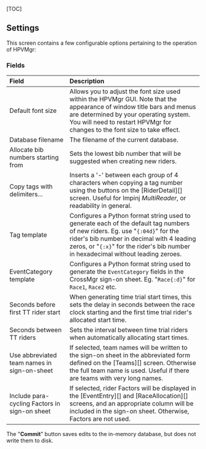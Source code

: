 [TOC]

## Settings

This screen contains a few configurable options pertaining to the operation of HPVMgr:


### Fields

Field|Description
:----|:----------
Default font size|Allows you to adjust the font size used within the HPVMgr GUI.  Note that the appearance of window title bars and menus are determined by your operating system.  You will need to restart HPVMgr for changes to the font size to take effect.
Database filename|The filename of the current database.
Allocate bib numbers starting from|Sets the lowest bib number that will be suggested when creating new riders.
Copy tags with delimiters...|Inserts a '-' between each group of 4 characters when copying a tag number using the buttons on the [RiderDetail][] screen.  Useful for Impinj *MultiReader*, or readability in general.
Tag template|Configures a Python format string used to generate each of the default tag numbers of new riders.  Eg. use "`{:04d}`" for the rider's bib number in decimal with 4 leading zeros, or "`{:x}`" for the rider's bib number in hexadecimal without leading zeroes.
EventCategory template|Configures a Python format string used to generate the `EventCategory` fields in the CrossMgr sign-on sheet.  Eg. "`Race{:d}`" for `Race1`, `Race2` etc.
Seconds before first TT rider start|When generating time trial start times, this sets the delay in seconds between the race clock starting and the first time trial rider's allocated start time.
Seconds between TT riders|Sets the interval between time trial riders when automatically allocating start times.
Use abbreviated team names in sign-on-sheet|If selected, team names will be written to the sign-on sheet in the abbreviated form defined on the [Teams][] screen.  Otherwise the full team name is used.  Useful if there are teams with very long names.
Include para-cycling Factors in sign-on sheet|If selected, rider Factors will be displayed in the [EventEntry][] and [RaceAllocation][] screens, and an appropriate column will be included in the sign-on sheet.  Otherwise, Factors are not used.

The "**Commit**" button saves edits to the in-memory database, but does not write them to disk.
